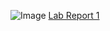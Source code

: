 ![Image](https://user-images.githubusercontent.com/114317681/192708265-5aa68606-b06c-49c9-b62f-0316888d1339.png)
[Lab Report 1](hhtps://yuimoz.github.io/cse15l-lab-reports/lab-report-1-week-0.html)